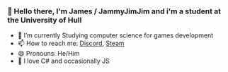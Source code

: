 ### 👋 Hello there, I'm James / JammyJimJim and i'm a student at the University of Hull
- 🌱 I’m currently Studying computer science for games development
- 📫 How to reach me: [Discord](https://discordapp.com/users/307565373090430977), [Steam](https://steamcommunity.com/id/JammyJimJim)
- 😄 Pronouns: He/Him
- 💖 I love C# and occasionally JS
<!--
**JammyJ1mJ1m/JammyJ1mJ1m** is a ✨ _special_ ✨ repository because its `README.md` (this file) appears on your GitHub profile.

Here are some ideas to get you started:

- 🔭 I’m currently working on ...
- 👯 I’m looking to collaborate on ...
- 🤔 I’m looking for help with ...
- 💬 Ask me about ...
- ⚡ Fun fact: 
-->
